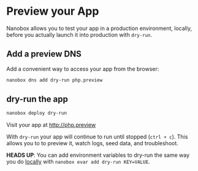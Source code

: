 # Preview your App

Nanobox allows you to test your app in a production environment, locally, before you actually launch it into production with `dry-run`.

## Add a preview DNS
Add a convenient way to access your app from the browser:

```bash
nanobox dns add dry-run php.preview
```

## dry-run the app

```bash
nanobox deploy dry-run
```

Visit your app at <a href="http://php.preview" target="\_blank">http://php.preview</a>

With `dry-run` your app will continue to run until stopped (`ctrl + c`). This allows you to to preview it, watch logs, seed data, and troubleshoot.

**HEADS UP**: You can add environment variables to dry-run the same way you do [locally](/php/generic/local-evars) with `nanobox evar add dry-run KEY=VALUE`.
